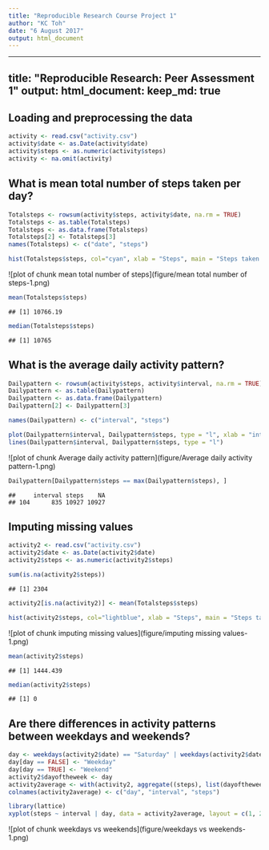 ```yaml
---
title: "Reproducible Research Course Project 1"
author: "KC Toh"
date: "6 August 2017"
output: html_document
---
```




---
title: "Reproducible Research: Peer Assessment 1"
output: 
  html_document:
    keep_md: true
---


## Loading and preprocessing the data

```r
activity <- read.csv("activity.csv")
activity$date <- as.Date(activity$date)
activity$steps <- as.numeric(activity$steps)
activity <- na.omit(activity)
```


## What is mean total number of steps taken per day?

```r
Totalsteps <- rowsum(activity$steps, activity$date, na.rm = TRUE)
Totalsteps <- as.table(Totalsteps)
Totalsteps <- as.data.frame(Totalsteps)
Totalsteps[2] <- Totalsteps[3]
names(Totalsteps) <- c("date", "steps")

hist(Totalsteps$steps, col="cyan", xlab = "Steps", main = "Steps taken each day")
```

![plot of chunk mean total number of steps](figure/mean total number of steps-1.png)

```r
mean(Totalsteps$steps)
```

```
## [1] 10766.19
```

```r
median(Totalsteps$steps)
```

```
## [1] 10765
```


## What is the average daily activity pattern?

```r
Dailypattern <- rowsum(activity$steps, activity$interval, na.rm = TRUE)
Dailypattern <- as.table(Dailypattern)
Dailypattern <- as.data.frame(Dailypattern)
Dailypattern[2] <- Dailypattern[3]

names(Dailypattern) <- c("interval", "steps")

plot(Dailypattern$interval, Dailypattern$steps, type = "l", xlab = "interval", ylab = "steps")
lines(Dailypattern$interval, Dailypattern$steps, type = "l")
```

![plot of chunk Average daily activity pattern](figure/Average daily activity pattern-1.png)

```r
Dailypattern[Dailypattern$steps == max(Dailypattern$steps), ]
```

```
##     interval steps    NA
## 104      835 10927 10927
```


## Imputing missing values

```r
activity2 <- read.csv("activity.csv")
activity2$date <- as.Date(activity2$date)
activity2$steps <- as.numeric(activity2$steps)

sum(is.na(activity2$steps))
```

```
## [1] 2304
```

```r
activity2[is.na(activity2)] <- mean(Totalsteps$steps)

hist(activity2$steps, col="lightblue", xlab = "Steps", main = "Steps taken each day")
```

![plot of chunk imputing missing values](figure/imputing missing values-1.png)

```r
mean(activity2$steps)
```

```
## [1] 1444.439
```

```r
median(activity2$steps)
```

```
## [1] 0
```

## Are there differences in activity patterns between weekdays and weekends?

```r
day <- weekdays(activity2$date) == "Saturday" | weekdays(activity2$date) == "Sunday"
day[day == FALSE] <- "Weekday"
day[day == TRUE] <- "Weekend"
activity2$dayoftheweek <- day
activity2average <- with(activity2, aggregate((steps), list(dayoftheweek, interval), mean))
colnames(activity2average) <- c("day", "interval", "steps")

library(lattice)
xyplot(steps ~ interval | day, data = activity2average, layout = c(1, 2), type = "l")
```

![plot of chunk weekdays vs weekends](figure/weekdays vs weekends-1.png)
